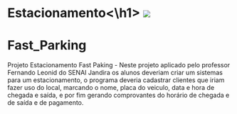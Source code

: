 <h1>Estacionamento<\h1>

<img src="https://cdn.pixabay.com/photo/2016/02/24/17/26/garage-1220347_960_720.jpg">

# Fast_Parking
Projeto Estacionamento Fast Paking  - Neste projeto aplicado pelo professor Fernando Leonid do SENAI Jandira os alunos deveriam criar um sistemas para um estacionamento, o programa deveria cadastrar clientes que iriam fazer uso do local, marcando o nome, placa do veiculo, data e hora de chegada e saída, e por fim gerando comprovantes do horário de chegada e de saída e de pagamento.
